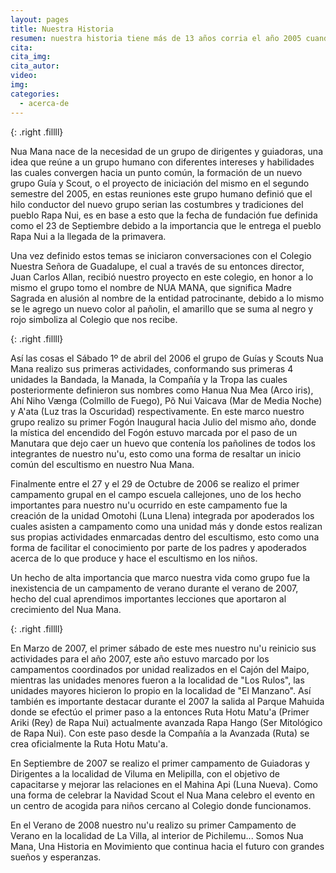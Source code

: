 ```yaml
---
layout: pages
title: Nuestra Historia
resumen: nuestra historia tiene más de 13 años corria el año 2005 cuando se fundaba nuestro grupo
cita: 
cita_img: 
cita_autor: 
video: 
img: 
categories: 
  - acerca-de
---
```

<amp-img width="400" height="299" layout="fixed" alt="Ley y Promesa" src="/assets/images/uploads/historia.jpg"></amp-img>
{: .right .fillll}

Nua Mana nace de la necesidad de un grupo de dirigentes y guiadoras, una idea que reúne a un grupo humano con diferentes intereses y habilidades las cuales convergen hacia un punto común, la formación de un nuevo grupo Guía y Scout, o el proyecto de iniciación del mismo en el segundo semestre del 2005, en estas reuniones este grupo humano definió que el hilo conductor del nuevo grupo serian las costumbres y tradiciones del pueblo Rapa Nui, es en base a esto que la fecha de fundación fue definida como el 23 de Septiembre debido a la importancia que le entrega el pueblo Rapa Nui a la llegada de la primavera.

Una vez definido estos temas se iniciaron conversaciones con el Colegio Nuestra Señora de Guadalupe, el cual a través de su entonces director, Juan Carlos Allan, recibió nuestro proyecto en este colegio, en honor a lo mismo el grupo tomo el nombre de NUA MANA, que significa Madre Sagrada en alusión al nombre de la entidad patrocinante, debido a lo mismo se le agrego un nuevo color al pañolin, el amarillo que se suma al negro y rojo simboliza al Colegio que nos recibe.

<amp-img width="250" height="242" layout="fixed" alt="Ley y Promesa" src="/assets/images/uploads/historiaInsignia.png"></amp-img>
{: .right .fillll}

Así las cosas el Sábado 1º de abril del 2006 el grupo de Guías y Scouts Nua Mana realizo sus primeras actividades, conformando sus primeras 4 unidades la Bandada, la Manada, la Compañía y la Tropa las cuales posteriormente definieron sus nombres como Hanua Nua Mea (Arco iris), Ahí Niho Vænga (Colmillo de Fuego), Põ Nui Vaicava (Mar de Media Noche) y A'ata (Luz tras la Oscuridad) respectivamente. En este marco nuestro grupo realizo su primer Fogón Inaugural hacia Julio del mismo año, donde la mística del encendido del Fogón estuvo marcada por el paso de un Manutara que dejo caer un huevo que contenía los pañolines de todos los integrantes de nuestro nu'u, esto como una forma de resaltar un inicio común del escultismo en nuestro Nua Mana.

Finalmente entre el 27 y el 29 de Octubre de 2006 se realizo el primer campamento grupal en el campo escuela callejones, uno de los hecho importantes para nuestro nu'u ocurrido en este campamento fue la creación de la unidad Omotohi (Luna Llena) integrada por apoderados los cuales asisten a campamento como una unidad más y donde estos realizan sus propias actividades enmarcadas dentro del escultismo, esto como una forma de facilitar el conocimiento por parte de los padres y apoderados acerca de lo que produce y hace el escultismo en los niños.

Un hecho de alta importancia que marco nuestra vida como grupo fue la inexistencia de un campamento de verano durante el verano de 2007, hecho del cual aprendimos importantes lecciones que aportaron al crecimiento del Nua Mana.

<amp-img width="313" height="400" layout="fixed" alt="Ley y Promesa" src="/assets/images/uploads/historia1.jpg"></amp-img>
{: .right .fillll}

En Marzo de 2007, el primer sábado de este mes nuestro nu'u reinicio sus actividades para el año 2007, este año estuvo marcado por los campamentos coordinados por unidad realizados en el Cajón del Maipo, mientras las unidades menores fueron a la localidad de "Los Rulos", las unidades mayores hicieron lo propio en la localidad de "El Manzano". Así también es importante destacar durante el 2007 la salida al Parque Mahuida donde se efectúo el primer paso a la entonces Ruta Hotu Matu'a (Primer Ariki (Rey) de Rapa Nui) actualmente avanzada Rapa Hango (Ser Mitológico de Rapa Nui). Con este paso desde la Compañía a la Avanzada (Ruta) se crea oficialmente la Ruta Hotu Matu'a.

En Septiembre de 2007 se realizo el primer campamento de Guiadoras y Dirigentes a la localidad de Viluma en Melipilla, con el objetivo de capacitarse y mejorar las relaciones en el Mahina Api (Luna Nueva). Como una forma de celebrar la Navidad Scout el Nua Mana celebro el evento en un centro de acogida para niños cercano al Colegio donde funcionamos.

En el Verano de 2008 nuestro nu'u realizo su primer Campamento de Verano en la localidad de La Villa, al interior de Pichilemu... Somos Nua Mana, Una Historia en Movimiento que continua hacia el futuro con grandes sueños y esperanzas.